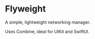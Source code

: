 # Flyweight

A simple, lightweight networking manager. 

Uses Combine, ideal for UIKit and SwiftUI. 
